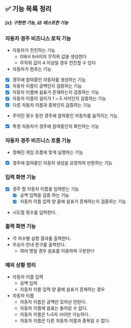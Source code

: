 ## ✅ 기능 목록 정리

#### *[x]: 구현한 기능, ☑️: 테스트한 기능*

### 자동차 경주 비즈니스 로직 기능

- 자동차가 전진하는 기능
    - 0에서 9사이의 무작위 값을 생성한다
    - 무작위 값이 4 이상일 경우 전진할 수 있다
- 자동차가 멈추는 기능

- [x] 경주에 참여중인 자동차를 생성하는 기능
- [x] 자동차 이름이 공백인지 검증하는 기능
- [x] 자동차 이름에 쉼표가 존재하는지 검증하는 기능
- [x] 자동차 이름의 길이가 1 ~ 5 사이인지 검증하는 기능
- [x] 다른 자동차 이름과 중복인지 검증하는 기능

- 주어진 횟수 동안 경주에 참여중인 자동차를 움직이는 기능

- [x] 특정 자동차가 경주에 참여중인지 확인하는 기능

### 자동차 경주 비즈니스 흐름 기능

- 정해진 게임 흐름에 맞게 실행하는 기능
- [x] 경주에 참여중인 자동차 생성을 요청하여 반환하는 기능

### 입력 화면 기능

- [x] 경주 할 자동차 이름을 입력받는 기능
    - [x] 공백 입력을 검증 하는 기능
    - [x] 자동차 이름 입력 양 끝에 쉼표가 존재하는지 검증하는 기능
- 시도할 횟수를 입력한다.

### 출력 화면 기능

- 각 차수별 실행 결과를 출력한다.
- 우승자 안내 문구를 출력한다.
    - 여러 명일 경우 쉼표를 이용하여 구분한다

### 예외 상황 정리

- 자동차 이름 입력
    - 공백 입력
    - 자동차 이름 입력 양 끝에 쉼표가 존재하는 경우
- 자동차 이름
    - 자동차 이름은 공백만 있어선 안된다.
    - 자동차 이름에 쉼표는 들어갈 수 없다.
    - 자동차 이름은 1~5자 사이만 가능하다.
    - 자동차 이름은 다른 자동차 이름과 중복일 수 없다.